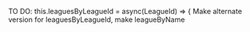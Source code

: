 TO DO:
this.leaguesByLeagueId = async(LeagueId) => {
Make alternate version for leaguesByLeagueId, make leagueByName
